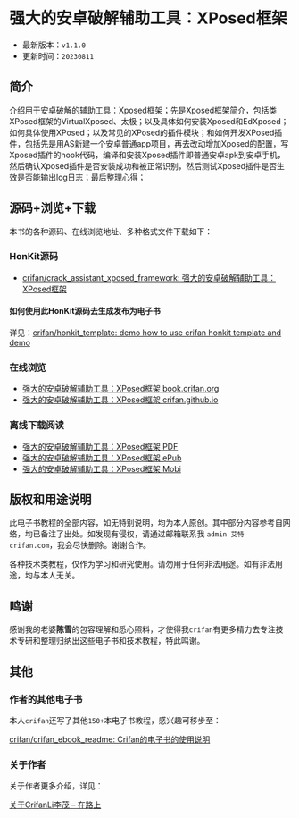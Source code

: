 # 强大的安卓破解辅助工具：XPosed框架

* 最新版本：`v1.1.0`
* 更新时间：`20230811`

## 简介

介绍用于安卓破解的辅助工具：Xposed框架；先是Xposed框架简介，包括类XPosed框架的VirtualXposed、太极；以及具体如何安装Xposed和EdXposed；如何具体使用XPosed；以及常见的XPosed的插件模块；和如何开发XPosed插件，包括先是用AS新建一个安卓普通app项目，再去改动增加Xposed的配置，写Xposed插件的hook代码，编译和安装Xposed插件即普通安卓apk到安卓手机，然后确认Xposed插件是否安装成功和被正常识别，然后测试Xposed插件是否生效是否能输出log日志；最后整理心得；

## 源码+浏览+下载

本书的各种源码、在线浏览地址、多种格式文件下载如下：

### HonKit源码

* [crifan/crack_assistant_xposed_framework: 强大的安卓破解辅助工具：XPosed框架](https://github.com/crifan/crack_assistant_xposed_framework)

#### 如何使用此HonKit源码去生成发布为电子书

详见：[crifan/honkit_template: demo how to use crifan honkit template and demo](https://github.com/crifan/honkit_template)

### 在线浏览

* [强大的安卓破解辅助工具：XPosed框架 book.crifan.org](https://book.crifan.org/books/crack_assistant_xposed_framework/website/)
* [强大的安卓破解辅助工具：XPosed框架 crifan.github.io](https://crifan.github.io/crack_assistant_xposed_framework/website/)

### 离线下载阅读

* [强大的安卓破解辅助工具：XPosed框架 PDF](https://book.crifan.org/books/crack_assistant_xposed_framework/pdf/crack_assistant_xposed_framework.pdf)
* [强大的安卓破解辅助工具：XPosed框架 ePub](https://book.crifan.org/books/crack_assistant_xposed_framework/epub/crack_assistant_xposed_framework.epub)
* [强大的安卓破解辅助工具：XPosed框架 Mobi](https://book.crifan.org/books/crack_assistant_xposed_framework/mobi/crack_assistant_xposed_framework.mobi)

## 版权和用途说明

此电子书教程的全部内容，如无特别说明，均为本人原创。其中部分内容参考自网络，均已备注了出处。如发现有侵权，请通过邮箱联系我 `admin 艾特 crifan.com`，我会尽快删除。谢谢合作。

各种技术类教程，仅作为学习和研究使用。请勿用于任何非法用途。如有非法用途，均与本人无关。

## 鸣谢

感谢我的老婆**陈雪**的包容理解和悉心照料，才使得我`crifan`有更多精力去专注技术专研和整理归纳出这些电子书和技术教程，特此鸣谢。

## 其他

### 作者的其他电子书

本人`crifan`还写了其他`150+`本电子书教程，感兴趣可移步至：

[crifan/crifan_ebook_readme: Crifan的电子书的使用说明](https://github.com/crifan/crifan_ebook_readme)

### 关于作者

关于作者更多介绍，详见：

[关于CrifanLi李茂 – 在路上](https://www.crifan.org/about/)
